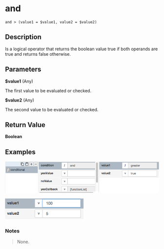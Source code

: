# and

	and > (value1 = $value1, value2 = $value2)

## Description

Is a logical operator that returns the boolean value true if both operands are true and returns false otherwise.

## Parameters

**$value1** (Any)

The first value to be evaluated or checked.

**$value2** (Any)

The second value to be evaluated or checked.

## Return Value

**Boolean**

## Examples

![](and1.png?raw=true)

![](and2.png?raw=true)

### Notes
> None.